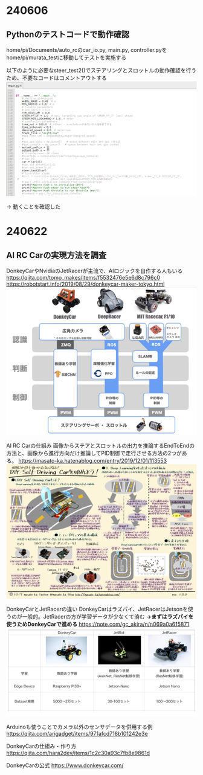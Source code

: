 # 240606
## Pythonのテストコードで動作確認
home/pi/Documents/auto_rcのcar_io.py, main.py, controller.pyをhome/pi/murata_testに移動してテストを実施する

以下のように必要なsteer_test2()でステアリングとスロットルの動作確認を行うため、不要なコードはコメントアウトする
![alt text](image.png)

→ 動くことを確認した

# 240622
## AI RC Carの実現方法を調査
DonkeyCarやNvidiaのJetRacerが主流で、AIロジックを自作する人もいる
https://qiita.com/tomo_makes/items/f5532476e5e6d8c796c0
https://robotstart.info/2019/08/29/donkeycar-maker-tokyo.html
![alt text](image-1.png)

AI RC Carの仕組み
画像からステアとスロットルの出力を推論するEndToEndの方法と、画像から進行方向だけ推論してPID制御で走行させる方法の2つがある。
https://masato-ka.hatenablog.com/entry/2019/12/01/113553
![alt text](image-2.png)

DonkeyCarとJetRacerの違い
DonkeyCarはラズパイ、JetRacerはJetsonを使うのが一般的。JetRacerの方が学習データが少なくて済む
**→まずはラズパイを使うためDonkeyCarで進める**
https://note.com/gc_akira/n/n069a0a615871
![alt text](image-3.png)


Arduinoも使うことでカメラ以外のセンサデータを併用する例
https://qiita.com/arigadget/items/971afcd718b101242e3e

DonkeyCarの仕組み・作り方
https://qiita.com/hara2dev/items/1c2c30a93c7fb8e9861d

DonkeyCarの公式
https://www.donkeycar.com/